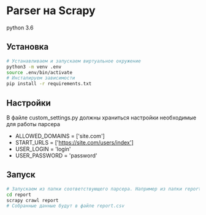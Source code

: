 # Parser на Scrapy

python 3.6

## Установка

```bash
# Устанавливаем и запускаем виртуальное окружение
python3 -m venv .env
source .env/bin/activate
# Инсталируем зависимости
pip install -r requirements.txt
```

## Настройки

В файле custom_settings.py должны храниться настройки необходимые для работы парсера

- ALLOWED_DOMAINS = ['site.com']
- START_URLS = ['https://site.com/users/index']
- USER_LOGIN = 'login'
- USER_PASSWORD = 'password'

## Запуск

```bash
# Запускаем из папки соответствующего парсера. Например из папки report
cd report
scrapy crawl report
# Собранные данные будут в файле report.csv
```
